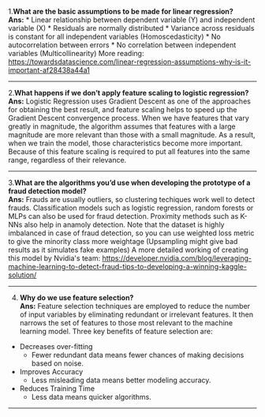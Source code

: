 
1.**What are the basic assumptions to be made for linear regression?** </br>
**Ans:** 
      * Linear relationship between dependent variable (Y) and independent variable (X)
      * Residuals are normally distributed
      * Variance across residuals is constant for all independent variables (Homoscedasticity)
      * No autocorrelation between errors
      * No correlation between independent variables (Multicollinearity)
      More reading: https://towardsdatascience.com/linear-regression-assumptions-why-is-it-important-af28438a44a1
      <hr/>
      
2.**What happens if we don’t apply feature scaling to logistic regression?** </br>
**Ans:** Logistic Regression uses Gradient Descent as one of the approaches for obtaining the best result, and feature scaling helps to speed up the Gradient Descent convergence process. When we have features that vary greatly in magnitude, the algorithm assumes that features with a large magnitude are more relevant than those with a small magnitude. As a result, when we train the model, those characteristics become more important.
Because of this feature scaling is required to put all features into the same range, regardless of their relevance. 
<hr/>
 
3.**What are the algorithms you’d use when developing the prototype of a fraud detection model?** </br>
**Ans:** Frauds are usually outliers, so clustering techiques work well to detect frauds. Classification models such as logistic regression, random forests or MLPs can also be used for fraud detection. Proximity methods such as K-NNs also help in anamoly detection. Note that the dataset is highly imbalanced in case of fraud detection, so you can use weighted loss metric to give the minority class more weightage (Upsampling might give bad results as it simulates fake examples)
A more detailed working of creating this model by Nvidia's team: https://developer.nvidia.com/blog/leveraging-machine-learning-to-detect-fraud-tips-to-developing-a-winning-kaggle-solution/
<hr/>

4. **Why do we use feature selection?** </br>
**Ans:** Feature selection techniques are employed to reduce the number of input variables by eliminating redundant or irrelevant features. It then narrows the set of features to those most relevant to the machine learning model.
Three key benefits of feature selection are:
* Decreases over-fitting  
  * Fewer redundant data means fewer chances of making decisions based on noise.
* Improves Accuracy  
   * Less misleading data means better modeling accuracy.
* Reduces Training Time  
   * Less data means quicker algorithms.
 <hr/>
 
 

